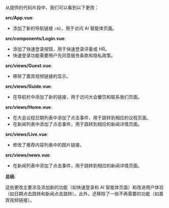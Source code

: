 从提供的代码片段中，我们可以看到以下更改：

**src/App.vue**:

* 添加了新的导航链接 `/AI`，用于访问 AI 智能体页面。

**src/components/Login.vue**:

* 添加了快速登录按钮，用于快速登录评委或 HR。
* 快速登录功能需要用户先同意服务条款和隐私政策。

**src/views/Guest.vue**:

* 移除了嘉宾视频链接的显示。

**src/views/Guide.vue**:

* 在导航栏中添加了新的链接，用于访问大会餐饮和联系我们页面。

**src/views/Home.vue**:

* 在大会议程日期列表中添加了点击事件，用于跳转到相应的议程页面。
* 在新闻列表中添加了点击事件，用于跳转到相应的新闻详情页面。

**src/views/Live.vue**:

* 修改了推荐内容列表中的图片链接。

**src/views/news.vue**:

* 在新闻列表中添加了点击事件，用于跳转到相应的新闻详情页面。

**总结**:

这些更改主要涉及添加新的功能（如快速登录和 AI 智能体页面）和改进用户体验（如日期点击跳转和新闻点击跳转）。此外，还移除了一些不再需要的功能（如嘉宾视频链接）。